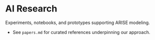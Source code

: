 # AI Research

Experiments, notebooks, and prototypes supporting ARISE modeling.

- See `papers.md` for curated references underpinning our approach.
